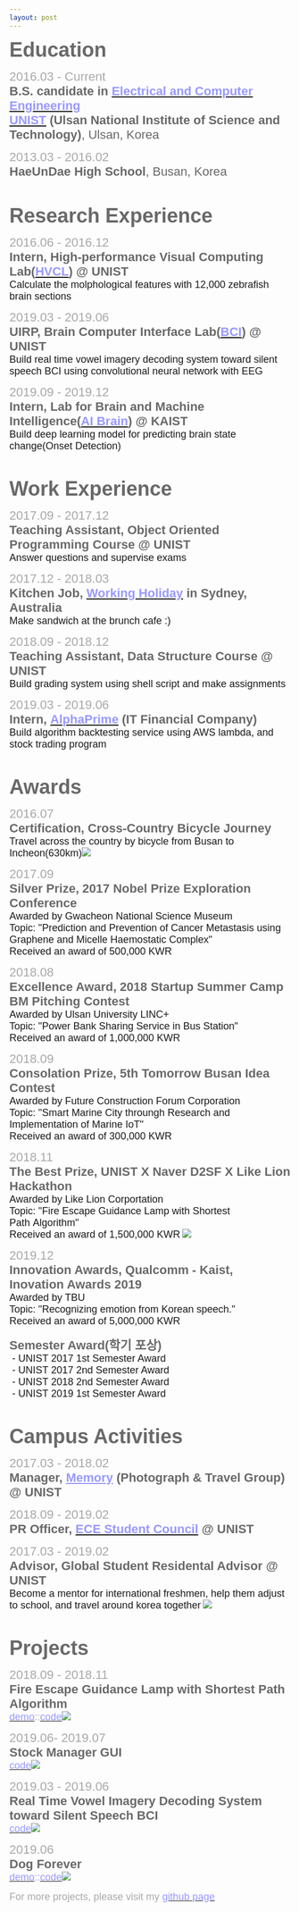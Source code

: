```yaml
---
layout: post
---
```

<html>
<head>
	<title></title>
</head>
<body>
<p><span style="font-family:tahoma,geneva,sans-serif;"><strong><span style="color: #696969;"><span style="font-size: 36px;">Education</span></span></strong></span></p>

<p align="left"><span style="font-family:tahoma,geneva,sans-serif;"><span style="font-size:22px;"><span style="color: #a9a9a9;">2016.03 -&nbsp;Current</span><br />
<span style="color: #696969;"><strong>B.S. candidate in</strong></span><span style="color: #a9a9a9;">&nbsp;</span><strong><a href="http://ece.unist.ac.kr/"><span style="color: #9999ff;">Electrical and Computer Engineering</span></a><span style="color: #9999ff;">&nbsp;</span></strong><br />
<strong><a href="http://unist.ac.kr"><span style="color: #9999ff;">UNIST</span></a></strong><span style="color: #9999ff;"><strong>&nbsp;</strong></span><span style="color: #696969;"><strong>(Ulsan National Institute of Science and Technology)</strong>, Ulsan, Korea</span></span></span></p>

<p align="left"><span style="font-family:tahoma,geneva,sans-serif;"><span style="font-size:22px;"><span style="color: #a9a9a9;">2013.03 -&nbsp;2016.02</span><br />
<span style="color: #696969;"><strong>HaeUnDae High School</strong>, Busan, Korea</span></span></span></p>

<p align="left">&nbsp;</p>

<p align="left"><span style="font-family:tahoma,geneva,sans-serif;"><span style="color: #696969;"><span style="font-size: 36px;"><strong>Research Experience</strong></span></span></span></p>

<p align="left"><span style="font-family:tahoma,geneva,sans-serif;"><span style="font-size:22px;"><span style="color: #a9a9a9;">2016.06&nbsp;- 2016.12</span></span><br />
<span style="font-size: 22px; color: rgb(105, 105, 105);"><strong>Intern, High-performance Visual Computing Lab(</strong></span><span style="font-size: 22px;"><strong><a href="http://hvcl.unist.ac.kr/"><span style="color:#9999ff;">HVCL</span></a></strong></span><span style="font-size: 22px; color: rgb(105, 105, 105);"><strong>) @ UNIST</strong></span><span style="font-size:22px;"><span style="color: #696969;">&nbsp;</span></span><br />
<span style="font-size:18px;">Calculate the&nbsp;molphological features&nbsp;with 12,000 zebrafish brain sections</span></span></p>

<p align="left"><span style="font-family:tahoma,geneva,sans-serif;"><span style="font-size:22px;"><span style="color: #a9a9a9;">2019.03&nbsp;- 2019.06</span><br />
<span style="color: #696969;"><strong>UIRP, Brain Computer Interface Lab(</strong></span><strong><a href="http://bci.unist.ac.kr/"><span style="color: #9999ff;">BCI</span></a><span style="color: #696969;">) @ UNIST</span></strong></span><br />
<span style="font-size:18px;">Build real time vowel imagery decoding system toward silent speech BCI using convolutional neural network with EEG</span></span></p>

<p align="left"><span style="font-family:tahoma,geneva,sans-serif;"><span style="font-size:22px;"><span style="color: #a9a9a9;">2019.09&nbsp;- 2019.12</span><br />
<span style="color: #696969;"><strong>Intern, Lab for Brain and Machine Intelligence(</strong></span><strong><a href="https://aibrain.kaist.ac.kr"><span style="color: #9999ff;">AI Brain</span></a><span style="color: #696969;">) @ KAIST</span></strong></span><br />
<span style="font-size:18px;">Build deep learning model for predicting brain state change(Onset Detection)</span></span></p>

<p align="left">&nbsp;</p>

<p align="left"><span style="font-family:tahoma,geneva,sans-serif;"><strong><span style="color: #696969;"><span style="font-size: 36px;">Work Experience</span></span></strong></span></p>

<p align="left"><span style="font-family:tahoma,geneva,sans-serif;"><span style="font-size:22px;"><span style="color: #a9a9a9;">2017.09&nbsp;- 2017.12</span><br />
<strong><span style="color: #696969;">Teaching Assistant, Object Oriented Programming Course @ UNIST</span></strong></span></span><br style="font-family: tahoma, geneva, sans-serif;" />
<font face="tahoma, geneva, sans-serif"><span style="font-size: 18px;">Answer questions and supervise exams</span></font></p>

<p align="left"><span style="font-family:tahoma,geneva,sans-serif;"><span style="font-size:22px;"><span style="color: #a9a9a9;">2017.12&nbsp;- 2018.03</span><br />
<strong><span style="color: #696969;">Kitchen Job, </span><a href="http://whic.mofa.go.kr/eng/"><span style="color: #9999ff;">Working Holiday</span></a><span style="color: #9999ff;">&nbsp;</span><span style="color: #696969;">in Sydney, Australia</span></strong></span></span><br style="font-family: tahoma, geneva, sans-serif;" />
<font face="tahoma, geneva, sans-serif"><span style="font-size: 18px;">Make sandwich at the brunch cafe :)</span></font></p>

<p align="left"><span style="font-family:tahoma,geneva,sans-serif;"><span style="font-size:22px;"><span style="color: rgb(169, 169, 169);">2018.09&nbsp;- 2018.12</span><br />
<strong><span style="color: #696969;">Teaching Assistant, Data Structure Course&nbsp;@ UNIST</span></strong></span><br />
<span style="font-size: 18px;">Build grading system using shell script and make assignments</span></span></p>

<p align="left"><span style="font-family:tahoma,geneva,sans-serif;"><span style="font-size:22px;"><span style="color: #a9a9a9;">2019.03 - 2019.06</span><br />
<strong><span style="color: #696969;">Intern,</span><span style="color: #808080;">&nbsp;</span><a href="http://alphaprime.co.kr"><span style="color: #9999ff;">AlphaPrime</span></a><span style="color: #696969;">&nbsp;(IT Financial&nbsp;Company)</span></strong></span><br />
<span style="font-size: 18px;">Build algorithm backtesting service using AWS lambda, and stock trading program</span></span></p>

<p align="left">&nbsp;</p>

<p align="left"><span style="font-family:tahoma,geneva,sans-serif;"><strong><span style="color: #696969;"><span style="font-size: 36px;">Awards</span></span></strong></span></p>

<p align="left"><span style="font-family: tahoma, geneva, sans-serif; font-size: 22px;"><span style="color: rgb(169, 169, 169);">2016.07</span><br />
<span style="color: rgb(105, 105, 105);"><strong>Certification, Cross-Country Bicycle&nbsp;Journey</strong></span></span><br style="font-family: tahoma, geneva, sans-serif;" />
<span style="background-color: rgb(253, 253, 253); font-size: 18px;"><font face="tahoma, geneva, sans-serif">Travel across the country by bicycle from Busan to Incheon(630km)</font></span><img class="fit image" src="/images/국토종주.jpg" style="max-width: 700px; height: auto;" /></p>

<p align="left"><span style="font-family:tahoma,geneva,sans-serif;"><span style="font-size:22px;"><span style="color: #a9a9a9;">2017.09</span><br />
<span style="color: #696969;"><strong>Silver Prize, 2017 Nobel Prize Exploration Conference</strong></span></span><br />
<span style="font-size:18px;">Awarded by Gwacheon National Science Museum<br />
Topic: &quot;Prediction and Prevention of Cancer Metastasis&nbsp;using Graphene and Micelle&nbsp;Haemostatic Complex&quot;&nbsp;<br />
Received an award of 500,000 KWR</span></span></p>

<p align="left"><span style="font-family:tahoma,geneva,sans-serif;"><span style="font-size:22px;"><span style="color: #a9a9a9;">2018.08</span><br />
<span style="color: #696969;"><strong>Excellence Award, 2018 Startup Summer Camp BM Pitching Contest</strong></span></span><br />
<span style="font-size:18px;">Awarded by Ulsan University LINC+<br />
Topic: &quot;Power Bank Sharing Service in Bus Station&quot;<br />
Received an award of 1,000,000 KWR</span></span></p>

<p align="left"><span style="font-family:tahoma,geneva,sans-serif;"><span style="font-size:22px;"><span style="color: #a9a9a9;">2018.09</span><br />
<span style="color: #696969;"><strong>Consolation Prize,&nbsp;5th Tomorrow Busan Idea Contest</strong></span></span><br />
<span style="font-size:18px;">Awarded by Future Construction Forum Corporation<br />
Topic: &quot;Smart Marine City throungh Research and Implementation of Marine IoT&quot;<br />
Received an award of 300,000 KWR</span></span></p>

<p align="left"><span style="font-family:tahoma,geneva,sans-serif;"><span style="font-size:22px;"><span style="color: #a9a9a9;">2018.11</span><br />
<span style="color: #696969;"><strong>The Best&nbsp;Prize, UNIST X Naver D2SF X Like Lion Hackathon</strong></span></span><br />
<span style="font-size:18px;">Awarded by Like Lion Corportation<br />
Topic: &quot;Fire Escape Guidance Lamp with Shortest Path&nbsp;Algorithm&quot;<br />
Received an award of 1,500,000 KWR</span></span> <img class="fit image" src="/images/TheBestPrize.jpg" style="max-width: 700px; height: auto;" /></p>

<p align="left"><span style="font-family:tahoma,geneva,sans-serif;"><span style="font-size:22px;"><span style="color: #a9a9a9;">2019.12</span><br />
<span style="color: #696969;"><strong>Innovation Awards,&nbsp;Qualcomm - Kaist, Inovation Awards 2019</strong></span></span><br />
<span style="font-size:18px;">Awarded by TBU<br />
Topic: &quot;Recognizing emotion from Korean speech.&quot;<br />
Received an award of 5,000,000 KWR</span></span></p>

<p><span style="font-family:tahoma,geneva,sans-serif;"><span style="font-size:22px;"><span style="color: #696969;"><strong>Semester Award(학기 포상)</strong></span></span><br />
<span style="font-size:18px;">&nbsp;- UNIST 2017 1st Semester Award<br />
&nbsp;- UNIST 2017 2nd Semester Award<br />
&nbsp;- UNIST 2018 2nd Semester Award</span></span><br style="font-family: tahoma, geneva, sans-serif; font-size: 18px;" />
<span style="font-family: tahoma, geneva, sans-serif; font-size: 18px;">&nbsp;- UNIST 2019&nbsp;1st&nbsp;Semester Award</span></p>

<p>&nbsp;</p>

<p align="left"><span style="font-family:tahoma,geneva,sans-serif;"><strong><span style="color: #696969;"><span style="font-size: 36px;">Campus Activities</span></span></strong></span></p>

<p align="left"><span style="font-family:tahoma,geneva,sans-serif;"><span style="font-size:22px;"><span style="color: #a9a9a9;">2017.03&nbsp;- 2018.02</span><br />
<strong><span style="color: #696969;">Manager, </span><a href="https://www.facebook.com/groups/326115774135063/" style="color: #9999ff;">Memory</a><span style="color: #808080;">&nbsp;</span><span style="color: #696969;">(Photograph &amp; Travel Group) @ UNIST</span></strong></span></span></p>

<p align="left"><span style="font-family:tahoma,geneva,sans-serif;"><span style="font-size:22px;"><span style="color: #a9a9a9;">2018.09&nbsp;- 2019.02</span><br />
<strong><span style="color: #696969;">PR Officer, </span><a href="https://www.facebook.com/UnistECE/"><span style="color: #9999ff;">ECE Student Council</span></a><span style="color: #a9a9a9;">&nbsp;</span><span style="color: #696969;">@ UNIST</span></strong></span></span></p>

<p align="left"><span style="font-family:tahoma,geneva,sans-serif;"><span style="font-size:22px;"><span style="color: #a9a9a9;">2017.03&nbsp;- 2019.02</span><br />
<span style="color: #696969;"><strong>Advisor, Global Student Residental Advisor @ UNIST</strong></span></span></span><br style="font-family: tahoma, geneva, sans-serif; font-size: 18px;" />
<font face="tahoma, geneva, sans-serif"><span style="font-size: 18px;">Become a mentor for international freshmen, help them adjust to school, and travel around korea together</span></font> <img class="fit image" src="/images/GRAFriends.jpeg" style="max-width: 700px; height: auto;" /></p>

<p align="left">&nbsp;</p>

<p align="left"><font color="#696969" face="tahoma, geneva, sans-serif"><span style="font-size: 36px;"><b>Projects</b></span></font></p>

<p align="left"><span style="font-family: tahoma, geneva, sans-serif;"><span style="font-size: 22px;"><span style="color:#A9A9A9;">2018.09&nbsp;- 2018.11</span><br />
<span style="color: rgb(105, 105, 105);"><strong>Fire Escape Guidance Lamp with Shortest Path Algorithm</strong></span></span></span><br />
<span style="font-family: tahoma, geneva, sans-serif;"><a href="https://www.youtube.com/watch?v=cMXFvVglAk8&amp;feature=youtu.be"><span style="color:#9999ff;"><span style="font-size: 18px;">demo</span></span></a><span style="font-size: 18px;"><span style="color:#A9A9A9;">::</span><a href="https://github.com/DaeHyeonNam/FireEscapeGuidance"><span style="color:#9999ff;">code</span></a></span></span><img class="fit image" src="/images/FireEscapeGuidance.JPG" style="max-width: 700px; height: auto;" /></p>

<p align="left"><span style="font-family: tahoma, geneva, sans-serif;"><span style="font-size: 22px;"><span style="color: rgb(169, 169, 169);">2019.06- 2019.07</span><br />
<span style="color: rgb(105, 105, 105);"><strong>Stock Manager GUI</strong></span></span></span><br />
<a href="https://github.com/DaeHyeonNam/StockManager"><font color="#9999ff" face="tahoma, geneva, sans-serif"><span style="font-size: 18px;">code</span></font></a><img class="fit image" src="/images/Stock Manager.jpg" style="max-width: 700px; height: auto;" /></p>

<p align="left"><span style="font-family: tahoma, geneva, sans-serif;"><span style="font-size: 22px;"><span style="color: rgb(169, 169, 169);">2019.03 - 2019.06</span><br />
<span style="color: rgb(105, 105, 105);"><strong>Real Time Vowel Imagery Decoding System toward Silent Speech BCI</strong></span></span></span><br />
<span style="font-family: tahoma, geneva, sans-serif;"><a href="https://github.com/DaeHyeonNam/RealTimeEEGVowelPrediction"><span style="color: rgb(153, 153, 255);"><span style="font-size: 18px;">code</span></span></a></span><img class="fit image" src="/images/EEG.jpg" style="max-width: 700px; height: auto;" /></p>

<p align="left"><span style="font-family: tahoma, geneva, sans-serif;"><span style="font-size: 22px;"><span style="color: rgb(169, 169, 169);">2019.06</span><br />
<span style="color: rgb(105, 105, 105);"><strong>Dog Forever</strong></span></span></span><br />
<span style="font-family: tahoma, geneva, sans-serif;"><span style="font-size: 18px;"><a href="https://www.youtube.com/watch?v=ZDRmkL-U-lo"><span style="color:#9999ff;">demo</span></a></span><span style="color: rgb(153, 153, 255);"><span style="font-size: 18px;">::</span></span><span style="font-size: 18px;"><a href="https://github.com/DaeHyeonNam/DogForever"><span style="color:#9999ff;">code</span></a></span></span><img class="fit image" src="/images/DogForever.jpg" style="max-width: 700px; height: auto;" /></p>

<p><span style="font-size:18px;"><font color="#a9a9a9" face="tahoma, geneva, sans-serif">For more projects, please visit my </font><font face="tahoma, geneva, sans-serif"><a href="https://github.com/DaeHyeonNam/"><span style="color:#9999ff;">github page</span></a></font></span></p>
</body>
</html>


